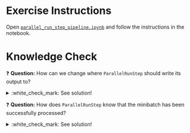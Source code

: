 # Exercise Instructions

Open [`parallel_run_step_pipeline.ipynb`](parallel_run_step_pipeline.ipynb) and follow the instructions in the notebook.

# Knowledge Check

:question: **Question:** How can we change where `ParallelRunStep` should write its output to?
<details>
  <summary>:white_check_mark: See solution!</summary>
  
We can use the `OutputFileDatasetConfig` class. There, we can define the `destination`, which points to a folder on a datastore:

```python
# Direct path
output_dataset = OutputFileDatasetConfig(name='batch_results', destination=(datastore, 'batch-scoring-results/'))

# run-id is replaced with the run's id
output_dataset = OutputFileDatasetConfig(name='batch_results', destination=(datastore, 'batch-scoring-results/{run-id}/'))

# output-name is replaced with the name, in this case batch_results
output_dataset = OutputFileDatasetConfig(name='batch_results', destination=(datastore, 'batch-scoring-results/{output-name}/'))

# Lastly, we can automatically register it as a Dataset in the workspace
output_dataset = OutputFileDatasetConfig(name='batch_results', destination=(datastore, 'batch-scoring-results/')).register_on_complete(name='batch-scoring-results')
``` 
</details>

:question: **Question:** How does `ParallelRunStep` know that the minibatch has been successfully processed?
<details>
  <summary>:white_check_mark: See solution!</summary>
  
The method `def run(file_list)` in your `score_parallel.py` is expected to return an array or Dataframe with the same number of elements/rows as `len(file_list)`.
</details>